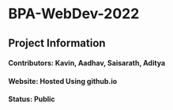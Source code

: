 # BPA-WebDev-2022
## Project Information
#### Contributors: Kavin, Aadhav, Saisarath, Aditya
#### Website: Hosted Using github.io
#### Status: Public 

